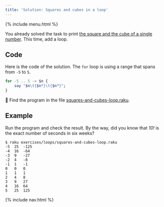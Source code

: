 ```yaml
---
title: 'Solution: Squares and cubes in a loop'
---
```


{% include menu.html %}

You already solved the task to print [the square and the cube of a single number](/essentials/positionals/exercises/square-and-cubes/solution). This time, add a loop.

## Code

Here is the code of the solution. The `for` loop is using a range that spans from `-5` to `5`.

```raku
for -5 .. 5 -> $n {
    say "$n\t{$n²}\t{$n³}";
}
```

🦋 Find the program in the file [squares-and-cubes-loop.raku](https://github.com/ash/raku-course/blob/master/exercises/loops/squares-and-cubes-loop.raku).

## Example

Run the program and check the result. By the way, did you know that _10!_ is the exact number of seconds in six weeks?

```console
$ raku exercises/loops/squares-and-cubes-loop.raku
-5	25	-125
-4	16	-64
-3	9	-27
-2	4	-8
-1	1	-1
0	0	0
1	1	1
2	4	8
3	9	27
4	16	64
5	25	125
```

{% include nav.html %}
